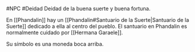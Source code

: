 #NPC #Deidad 
Deidad de la buena suerte y buena fortuna.

En [[Phandalin]] hay un [[Phandalin#Santuario de la Suerte|Santuario de la Suerte]] dedicado a ella al centro del pueblo.
El santuario en Phandalin es normalmente cuidado por [[Hermana Garaele]].

Su símbolo es una moneda boca arriba.